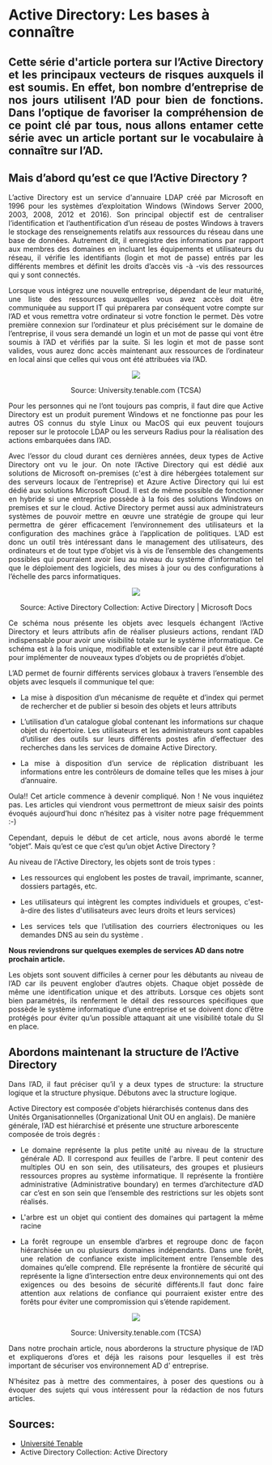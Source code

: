 # Active Directory: Les bases à connaître

## <p align="justify">Cette série d'article portera sur l’Active Directory et les principaux vecteurs de risques auxquels il est soumis. En effet, bon nombre d’entreprise de nos jours utilisent l’AD pour bien de fonctions. Dans l’optique de favoriser la compréhension de ce point clé par tous, nous allons entamer cette série avec un article portant sur le vocabulaire à connaître sur l’AD.

## Mais d’abord qu’est ce que l’Active Directory ?

<p align="justify">
L’active Directory est un service d'annuaire LDAP créé par Microsoft en 1996 pour les systèmes d’exploitation Windows (Windows Server 2000, 2003, 2008, 2012 et 2016). Son principal objectif est de centraliser l’identification et l’authentification d’un réseau de postes Windows à travers le stockage des renseignements relatifs aux ressources du réseau dans une base de données. Autrement dit, il enregistre des informations par rapport aux membres des domaines en incluant les équipements et utilisateurs du réseau, il vérifie les identifiants (login et mot de passe) entrés par les différents membres et définit les droits d’accès vis -à -vis des ressources qui y sont connectés.
</p>

<p align="justify">
Lorsque vous intégrez une nouvelle entreprise, dépendant de leur maturité, une liste des ressources auxquelles vous avez accès doit être communiquée au support IT qui préparera par conséquent votre compte sur l’AD et vous remettra votre ordinateur si votre fonction le permet. Dès votre première connexion sur l’ordinateur et plus précisément sur le domaine de l’entreprise, il vous sera demandé un login et un mot de passe qui vont être soumis à l’AD et vérifiés par la suite. Si les login et mot de passe sont valides, vous aurez donc accès maintenant aux ressources de l’ordinateur en local ainsi que celles qui vous ont été attribuées via l’AD.
</p>

<p align="center"> 
<img src="https://github.com/cyberlinks7/cyber-links/blob/gh-pages/img1AD.png" align="center">
</p>

<p align="center"> 
Source: University.tenable.com (TCSA)
</p>  


<p align="justify">
Pour les personnes qui ne l’ont toujours pas compris, il faut dire que Active Directory est un produit purement Windows et ne fonctionne pas pour les autres OS connus du style Linux ou MacOS qui eux peuvent toujours reposer sur le protocole LDAP ou les serveurs Radius pour la réalisation des actions embarquées dans l’AD.
</p>

<p align="justify">
Avec l’essor du cloud durant ces dernières années, deux types de Active Directory ont vu le jour. On note l’Active Directory qui est dédié aux solutions de Microsoft on-premises (c'est à dire hébergées totalement sur des serveurs locaux de l’entreprise) et Azure Active Directory qui lui est dédié aux solutions Microsoft Cloud. Il est de même possible de fonctionner en hybride si une entreprise possède à la fois des solutions Windows on premises et sur le cloud.
Active Directory permet aussi aux administrateurs systèmes de pouvoir mettre en œuvre une stratégie de groupe qui leur permettra de gérer efficacement l’environnement des utilisateurs et la configuration des machines grâce à l’application de politiques. L’AD est donc un outil très intéressant dans le management des utilisateurs, des ordinateurs et de tout type d’objet vis à vis de l’ensemble des changements possibles qui pourraient avoir lieu au niveau du système d’information tel que le déploiement des logiciels, des mises à jour ou des configurations à l’échelle des parcs informatiques.
</p>

<p align="center"> 
<img src="https://github.com/cyberlinks7/cyber-links/blob/gh-pages/img2AD.png" align="center">
</p>

<p align="center">
Source: Active Directory Collection: Active Directory | Microsoft Docs
</p>

<p align="justify">
Ce schéma nous présente les objets avec lesquels échangent l’Active Directory et leurs attributs afin de réaliser plusieurs actions, rendant l’AD indispensable pour avoir une visibilité totale sur le système informatique. Ce schéma est à la fois unique, modifiable et extensible car il peut être adapté pour implémenter de nouveaux types d’objets ou de propriétés d’objet.
</p>

<p align="justify">
L’AD permet de fournir différents services globaux à travers l’ensemble des objets avec lesquels il communique tel que:
</p>

- <p align="justify">La mise à disposition d’un mécanisme de requête et d’index qui permet de rechercher et de publier si besoin des objets et leurs attributs
- <p align="justify">L’utilisation d’un catalogue global contenant les informations sur chaque objet du répertoire. Les utilisateurs et les administrateurs sont capables d’utiliser des outils sur leurs différents postes afin d’effectuer des recherches dans les services de domaine Active Directory.
- <p align="justify">La mise à disposition d’un service de réplication distribuant les informations entre les contrôleurs de domaine telles que les mises à jour d’annuaire.


<p align="justify">Oula!! Cet article commence à devenir compliqué. Non ! Ne vous inquiétez pas. Les articles qui viendront vous permettront de mieux saisir des points évoqués aujourd’hui donc n’hésitez pas à visiter notre page fréquemment :-)
</p>

<p align="justify">Cependant, depuis le début de cet article, nous avons abordé le terme “objet”. Mais qu’est ce que c’est qu’un objet Active Directory ? 
</p>

<p align="justify"> Au niveau de l'Active Directory, les objets sont de trois types :
</p>

- <p align="justify"> Les ressources qui englobent les postes de travail, imprimante, scanner, dossiers partagés, etc.</p>
- <p align="justify"> Les utilisateurs qui intègrent les comptes individuels et groupes, c'est-à-dire des listes d'utilisateurs avec leurs droits et leurs services)
- <p align="justify"> Les services tels que l’utilisation des courriers électroniques ou les demandes DNS au sein du système . 
  
**Nous reviendrons sur quelques exemples de services AD dans notre prochain article.**

<p align="justify"> 
Les objets sont souvent difficiles à cerner pour les débutants au niveau de l’AD car ils peuvent englober d’autres objets. Chaque objet possède de même une identification unique et des attributs. Lorsque ces objets sont bien paramétrés, ils renferment le détail des ressources spécifiques que possède le système informatique d’une entreprise et se doivent donc d’être protégés pour éviter qu’un possible attaquant ait une visibilité totale du SI en place.
</p>


## Abordons maintenant la structure de l’Active Directory

<p align="justify"> Dans l’AD, il faut préciser qu’il y a deux types de structure: la structure logique et la structure physique. Débutons avec la structure logique.</p>

<p align="justify"> 
  
Active Directory est composée d'objets hiérarchisés contenus dans des Unités Organisationnelles (Organizational Unit OU en anglais). De manière générale, l’AD est hiérarchisé et présente une structure arborescente composée de trois degrés : 
</p>

- <p align="justify">Le domaine représente la plus petite unité au niveau de la structure générale AD. Il correspond aux feuilles de l'arbre.  Il peut contenir des multiples OU en son sein, des utilisateurs, des groupes et plusieurs ressources propres au système informatique. Il représente la frontière administrative (Administrative boundary) en termes d’architecture d’AD car c’est en son sein que l’ensemble des restrictions sur les objets sont réalisés.
- <p align="justify">L'arbre est un objet qui contient des domaines qui partagent la même racine
- <p align="justify">La forêt regroupe un ensemble d’arbres et regroupe donc de façon hiérarchisée un ou plusieurs domaines indépendants. Dans une forêt, une relation de confiance existe implicitement entre l’ensemble des domaines qu’elle comprend. Elle représente la frontière de sécurité qui représente la ligne d’intersection entre deux environnements qui ont des exigences ou des besoins de sécurité différents.Il faut donc faire attention aux relations de confiance qui pourraient exister entre des forêts pour éviter une compromission qui s’étende rapidement.

<p align="center"> 
<img src="https://github.com/cyberlinks7/cyber-links/blob/gh-pages/img3AD.png" align="center">
</p>
    
<p align="center">
Source: University.tenable.com (TCSA)
</p>

<p align="justify"> Dans notre prochain article, nous aborderons la structure physique de l’AD et expliquerons d’ores et déjà les raisons pour lesquelles il est très important de sécuriser vos environnement AD d' entreprise.</p>
<p align="justify"> N’hésitez pas à mettre des commentaires, à poser des questions ou à évoquer des sujets qui vous intéressent pour la rédaction de nos futurs articles.</p>

## Sources:

- [Université Tenable](University.tenable.com)
- Active Directory Collection: Active Directory
